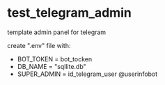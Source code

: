 # test_telegram_admin
template admin panel for telegram


create ".env" file with:  
+ BOT_TOKEN = bot_tocken  
+ DB_NAME = "sqllite.db"  
+ SUPER_ADMIN = id_telegram_user @userinfobot  